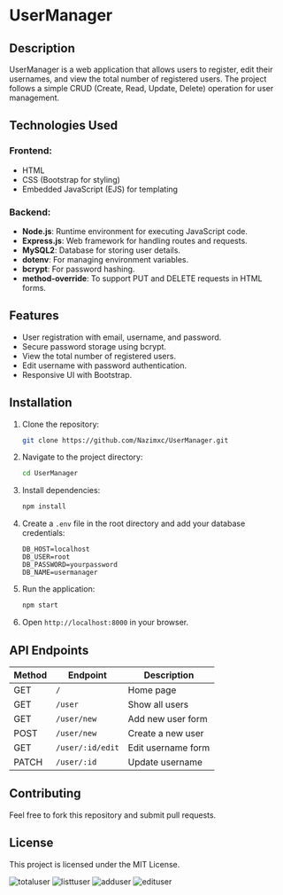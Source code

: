 # UserManager

## Description
UserManager is a web application that allows users to register, edit their usernames, and view the total number of registered users. The project follows a simple CRUD (Create, Read, Update, Delete) operation for user management.

## Technologies Used
### Frontend:
- HTML
- CSS (Bootstrap for styling)
- Embedded JavaScript (EJS) for templating

### Backend:
- **Node.js**: Runtime environment for executing JavaScript code.
- **Express.js**: Web framework for handling routes and requests.
- **MySQL2**: Database for storing user details.
- **dotenv**: For managing environment variables.
- **bcrypt**: For password hashing.
- **method-override**: To support PUT and DELETE requests in HTML forms.

## Features
- User registration with email, username, and password.
- Secure password storage using bcrypt.
- View the total number of registered users.
- Edit username with password authentication.
- Responsive UI with Bootstrap.

## Installation
1. Clone the repository:
   ```sh
   git clone https://github.com/Nazimxc/UserManager.git
   ```
2. Navigate to the project directory:
   ```sh
   cd UserManager
   ```
3. Install dependencies:
   ```sh
   npm install
   ```
4. Create a `.env` file in the root directory and add your database credentials:
   ```env
   DB_HOST=localhost
   DB_USER=root
   DB_PASSWORD=yourpassword
   DB_NAME=usermanager
   ```
5. Run the application:
   ```sh
   npm start
   ```
6. Open `http://localhost:8000` in your browser.

## API Endpoints
| Method | Endpoint          | Description         |
|--------|------------------|---------------------|
| GET    | `/`              | Home page          |
| GET    | `/user`          | Show all users     |
| GET    | `/user/new`      | Add new user form  |
| POST   | `/user/new`      | Create a new user  |
| GET    | `/user/:id/edit` | Edit username form |
| PATCH  | `/user/:id`      | Update username    |

## Contributing
Feel free to fork this repository and submit pull requests.

## License
This project is licensed under the MIT License.

![totaluser](https://github.com/user-attachments/assets/01134079-7eea-4ffc-8321-e74023e2555b)
![listtuser](https://github.com/user-attachments/assets/9b3389c4-0dc4-40fb-bdbe-e749c286e02a)
![adduser](https://github.com/user-attachments/assets/662b44dc-3129-4a14-8c83-6d935d984698)
![edituser](https://github.com/user-attachments/assets/5c86f59f-52a9-4fd9-8f0c-83f27a81bd94)

